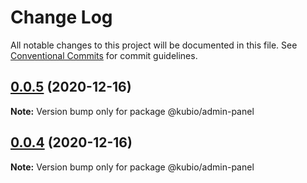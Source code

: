 # Change Log

All notable changes to this project will be documented in this file.
See [Conventional Commits](https://conventionalcommits.org) for commit guidelines.

## [0.0.5](https://github.com/extendthemes/gutentag/compare/v0.0.4...v0.0.5) (2020-12-16)

**Note:** Version bump only for package @kubio/admin-panel





## [0.0.4](https://github.com/extendthemes/gutentag/compare/v0.0.2...v0.0.4) (2020-12-16)

**Note:** Version bump only for package @kubio/admin-panel
